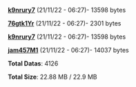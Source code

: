[**k9nrury7**](/data/k9nrury7.txt) (21/11/22 - 06:27)- 13598 bytes

[**76gtk1Yr**](/data/76gtk1Yr.txt) (21/11/22 - 06:27)- 2301 bytes

[**k9nrury7**](/data/k9nrury7.txt) (21/11/22 - 06:27)- 13598 bytes

[**jam457M1**](/data/jam457M1.txt) (21/11/22 - 06:27)- 14037 bytes

**Total Datas**: 4126

**Total Size**: 22.88 MB / 22.9 MB